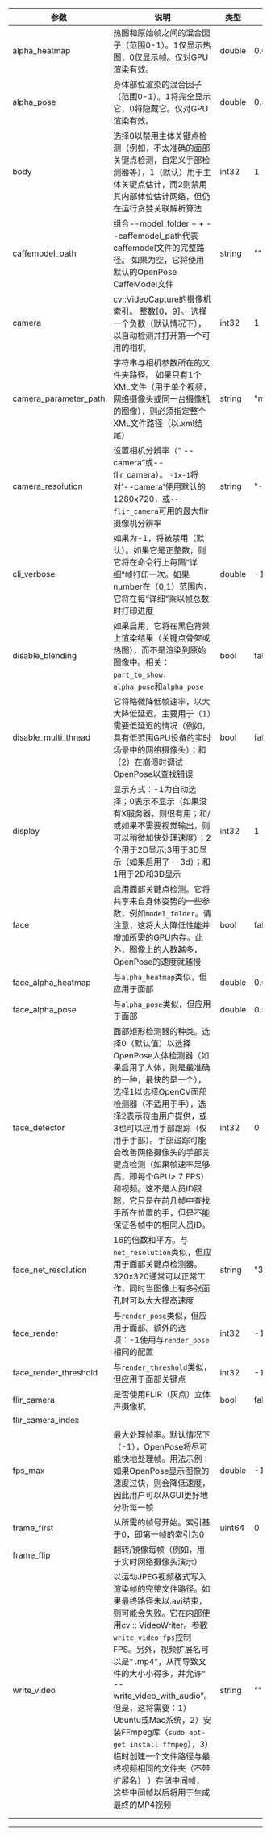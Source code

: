 |参数|说明|类型|默认值|
|-|-|-|-|
|alpha_heatmap|热图和原始帧之间的混合因子（范围0-1）。1仅显示热图，0仅显示帧。仅对GPU渲染有效。|double|0.69999999999999996|
|alpha_pose|身体部位渲染的混合因子（范围0-1）。1将完全显示它，0将隐藏它。仅对GPU渲染有效。|double|0.59999999999999998|
|body|选择0以禁用主体关键点检测（例如，不太准确的面部关键点检测，自定义手部检测器等），1（默认）用于主体关键点估计，而2则禁用其内部体位估计网络，但仍在运行贪婪关联解析算法|int32|1|
|caffemodel_path|组合--model_folder + + --caffemodel_path代表caffemodel文件的完整路径。 如果为空，它将使用默认的OpenPose CaffeModel文件|string|""|
|camera|cv::VideoCapture的摄像机索引。 整数[0，9]。 选择一个负数（默认情况下），以自动检测并打开第一个可用的相机|int32|1|
|camera_parameter_path|字符串与相机参数所在的文件夹路径。 如果只有1个XML文件（用于单个视频，网络摄像头或同一台摄像机的图像），则必须指定整个XML文件路径（以.xml结尾）|string|"models/cameraParameters/flir/"|
|camera_resolution|设置相机分辨率（“ --camera”或--flir_camera）。 `-1x-1`将对'--camera'使用默认的1280x720，或`--flir_camera`可用的最大flir摄像机分辨率|string|"-1x-1"|
|cli_verbose|如果为-1，将被禁用（默认）。如果它是正整数，则它将在命令行上每隔“详细”帧打印一次。如果number在（0,1）范围内，它将在每“详细”乘以帧总数时打印进度|double|-1|
|disable_blending|如果启用，它将在黑色背景上渲染结果（关键点骨架或热图），而不是渲染到原始图像中。相关：`part_to_show`，`alpha_pose`和`alpha_pose`|bool|false|
|disable_multi_thread|它将略微降低帧速率，以大大降低延迟。主要用于（1）需要低延迟的情况（例如，具有低范围GPU设备的实时场景中的网络摄像头）；和（2）在崩溃时调试OpenPose以查找错误|bool|false|
|display|显示方式：-1为自动选择；0表示不显示（如果没有X服务器，则很有用；和/或如果不需要视觉输出，则可以稍微加快处理速度）；2个用于2D显示;3用于3D显示（如果启用了--3d）；和1用于2D和3D显示|int32|1|
|face|启用面部关键点检测。它将共享来自身体姿势的一些参数，例如`model_folder`。请注意，这将大大降低性能并增加所需的GPU内存。此外，图像上的人数越多，OpenPose的速度就越慢|bool|false|
|face_alpha_heatmap|与`alpha_heatmap`类似，但应用于面部|double|0.69999999999999996|
|face_alpha_pose|与`alpha_pose`类似，但应用于面部|double|0.59999999999999998|
|face_detector|面部矩形检测器的种类。选择0（默认值）以选择OpenPose人体检测器（如果启用了人体，则是最准确的一种，最快的是一个），选择1以选择OpenCV面部检测器（不适用于手），选择2表示将由用户提供，或3也可以应用手部跟踪（仅用于手部）。手部追踪可能会改善网络摄像头的手部关键点检测（如果帧速率足够高，即每个GPU> 7 FPS）和视频。这不是人员ID跟踪，它只是在前几帧中查找手所在位置的手，但是不能保证各帧中的相同人员ID。|int32|0|
|face_net_resolution|16的倍数和平方。与`net_resolution`类似，但应用于面部关键点检测器。320x320通常可以正常工作，同时当图像上有多张面孔时可以大大提高速度|string|"368x368"|
|face_render|与`render_pose`类似，但应用于面部。额外的选项：-1使用与`render_pose`相同的配置|int32|-1|
|face_render_threshold|与`render_threshold`类似，但应用于面部关键点|int32|-1|
|flir_camera|是否使用FLIR（灰点）立体声摄像机|bool|false|
|flir_camera_index||||
|fps_max|最大处理帧率。默认情况下（-1），OpenPose将尽可能快地处理帧。用法示例：如果OpenPose显示图像的速度过快，则会降低速度，因此用户可以从GUI更好地分析每一帧|double|-1|
|frame_first|从所需的帧号开始。索引基于0，即第一帧的索引为0|uint64|0|
|frame_flip|翻转/镜像每帧（例如，用于实时网络摄像头演示）|||
|write_video|以运动JPEG视频格式写入渲染帧的完整文件路径。如果最终路径未以.avi结束，则可能会失败。它在内部使用cv :: VideoWriter。参数`write_video_fps`控制FPS。另外，视频扩展名可以是“ .mp4”，从而导致文件的大小小得多，并允许“ --write_video_with_audio”。但是，这将需要：1）Ubuntu或Mac系统，2）安装FFmpeg库（`sudo apt-get install ffmpeg`），3）临时创建一个文件路径与最终视频相同的文件夹（不带扩展名） ）存储中间帧，这些中间帧以后将用于生成最终的MP4视频|string|""|
|||||
|||||

















---
